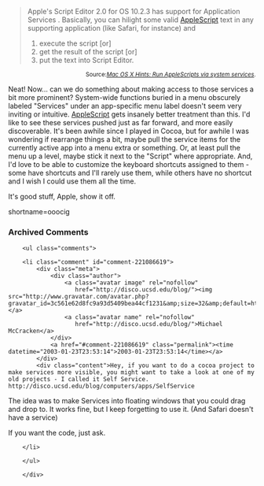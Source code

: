 <blockquote cite="http://www.macosxhints.com/article.php?story=20030121064254140">Apple's Script Editor 2.0 for OS 10.2.3 has support for Application Services . Basically, you can hilight some valid <a href="http://www.decafbad.com/twiki/bin/view/Main/AppleScript">AppleScript</a> text in any supporting application (like Safari, for instance) and 
<ol>
<li> execute the script [or] 
</li>
<li> get the result of the script [or] 
</li>
<li> put the text into Script Editor. 
</li>
</ol>
</blockquote><div class="credit" align="right"><small>Source:<cite><a href="http://www.macosxhints.com/article.php?story=20030121064254140">Mac OS X Hints: Run AppleScripts via system services</a></cite>.</small></div>
<p>Neat!  Now...  can we do something about making access to those services a bit more prominent?  System-wide functions buried in a menu obscurely labeled "Services" under an app-specific menu label doesn't seem very inviting or intuitive.  <a href="http://www.decafbad.com/twiki/bin/view/Main/AppleScript">AppleScript</a> gets insanely better treatment than this.  I'd like to see these services pushed just as far forward, and more easily discoverable.  It's been awhile since I played in Cocoa, but for awhile I was wondering if rearrange things a bit, maybe pull the service items for the currently active app into a menu extra or something.  Or, at least pull the menu up a level, maybe stick it next to the "Script" where appropriate.  And, I'd love to be able to customize the keyboard shortcuts assigned to them - some have shortcuts and I'll rarely use them, while others have no shortcut and I wish I could use them all the time.</p>
<p>It's good stuff, Apple, show it off.</p>
<!--more-->
shortname=ooocig

<div id="comments" class="comments archived-comments">
            <h3>Archived Comments</h3>
            
        <ul class="comments">
            
        <li class="comment" id="comment-221086619">
            <div class="meta">
                <div class="author">
                    <a class="avatar image" rel="nofollow" 
                       href="http://disco.ucsd.edu/blog/"><img src="http://www.gravatar.com/avatar.php?gravatar_id=3c561e62d8fc9a93d5409bea44cf1231&amp;size=32&amp;default=http://mediacdn.disqus.com/1320279820/images/noavatar32.png"/></a>
                    <a class="avatar name" rel="nofollow" 
                       href="http://disco.ucsd.edu/blog/">Michael McCracken</a>
                </div>
                <a href="#comment-221086619" class="permalink"><time datetime="2003-01-23T23:53:14">2003-01-23T23:53:14</time></a>
            </div>
            <div class="content">Hey, if you want to do a cocoa project to make services more visible, you might want to take a look at one of my old projects - I called it Self Service. http://disco.ucsd.edu/blog/computers/apps/SelfService 

The idea was to make Services into floating windows that you could drag and drop to. It works fine, but I keep forgetting to use it. (And Safari doesn't have a service)

If you want the code, just ask.</div>
            
        </li>
    
        </ul>
    
        </div>
    